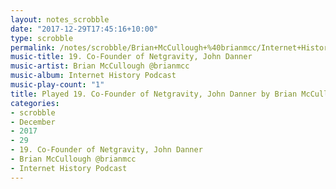 ```yaml
---
layout: notes_scrobble
date: "2017-12-29T17:45:16+10:00"
type: scrobble
permalink: /notes/scrobble/Brian+McCullough+%40brianmcc/Internet+History+Podcast/0ecce6911d22a734c84f2a5b5ddd28432e3baaa9.html
music-title: 19. Co-Founder of Netgravity, John Danner
music-artist: Brian McCullough @brianmcc
music-album: Internet History Podcast
music-play-count: "1"
title: Played 19. Co-Founder of Netgravity, John Danner by Brian McCullough @brianmcc
categories:
- scrobble
- December
- 2017
- 29
- 19. Co-Founder of Netgravity, John Danner
- Brian McCullough @brianmcc
- Internet History Podcast
---
```

